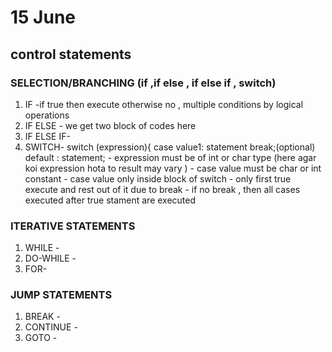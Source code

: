 # 15 June
## control statements 
### SELECTION/BRANCHING (if ,if else , if else if , switch)
1. IF -if true then execute otherwise no ,  multiple conditions by logical operations 
2. IF ELSE - we get two block of codes here 
3. IF ELSE IF-
4. SWITCH- 
          switch (expression){
          case value1: statement 
                       break;(optional)
          default : statement;
            - expression must be of int or char type (here agar koi expression hota to result may vary )
            - case value must be char or int constant 
            - case value only inside block of switch 
            - only first true execute and rest out of it due to break
            - if no break , then all cases executed after true stament are executed 
            
### ITERATIVE STATEMENTS 
1. WHILE -
2. DO-WHILE -
3. FOR-
### JUMP STATEMENTS 
1. BREAK -
2. CONTINUE -
3. GOTO -
